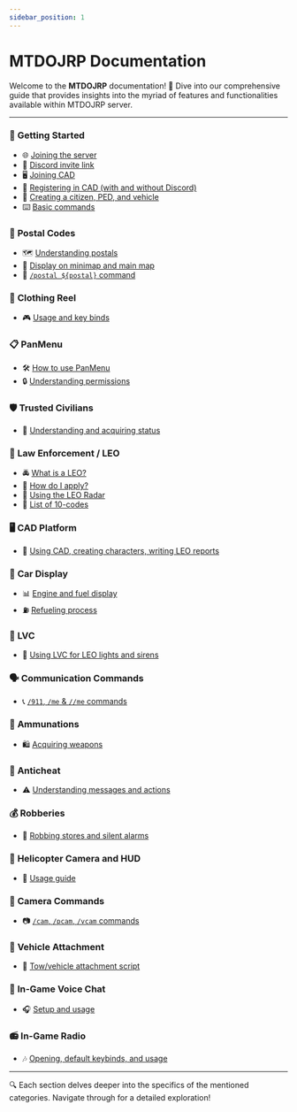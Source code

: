 ```yaml
---
sidebar_position: 1
---
```


# MTDOJRP Documentation

Welcome to the **MTDOJRP** documentation! 🎉 Dive into our comprehensive guide that provides insights into the myriad of features and functionalities available within MTDOJRP server.

---

### 🚀 **Getting Started**
- 🌐 [Joining the server](#)
- 💬 [Discord invite link](#)
- 🖥️ [Joining CAD](#)
- 🔐 [Registering in CAD (with and without Discord)](#)
- 🧑 [Creating a citizen, PED, and vehicle](#)
- ⌨️ [Basic commands](#)

### 📍 **Postal Codes**
- 🗺️ [Understanding postals](#)
- 📍 [Display on minimap and main map](#)
- 📌 [`/postal ${postal}` command](#)

### 👕 **Clothing Reel**
- 🎮 [Usage and key binds](#)

### 📋 **PanMenu**
- 🛠️ [How to use PanMenu](#)
- 🔒 [Understanding permissions](#)

### 🛡️ **Trusted Civilians**
- 🌟 [Understanding and acquiring status](#)

### 🚓 **Law Enforcement / LEO**
- 🚔 [What is a LEO?](#)
- 📝 [How do I apply?](#)
- 📡 [Using the LEO Radar](#)
- 🔢 [List of 10-codes](#)

### 🖥️ **CAD Platform**
- 📝 [Using CAD, creating characters, writing LEO reports](#)

### 🚗 **Car Display**
- 📊 [Engine and fuel display](#)
- ⛽ [Refueling process](#)

### 🚨 **LVC**
- 🚓 [Using LVC for LEO lights and sirens](#)

### 🗣️ **Communication Commands**
- 📞 [`/911`, `/me` & `//me` commands](#)

### 🔫 **Ammunations**
- 🛍️ [Acquiring weapons](#)

### 🚫 **Anticheat**
- ⚠️ [Understanding messages and actions](#)

### 💰 **Robberies**
- 🚨 [Robbing stores and silent alarms](#)

### 🚁 **Helicopter Camera and HUD**
- 🎥 [Usage guide](#)

### 🎥 **Camera Commands**
- 📷 [`/cam`, `/pcam`, `/vcam` commands](#)

### 🚛 **Vehicle Attachment**
- 🧲 [Tow/vehicle attachment script](#)

### 🎤 **In-Game Voice Chat**
- 🎧 [Setup and usage](#)

### 📻 **In-Game Radio**
- 🎶 [Opening, default keybinds, and usage](#)

---

🔍 Each section delves deeper into the specifics of the mentioned categories. Navigate through for a detailed exploration!
